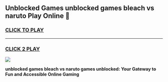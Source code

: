 
## Unblocked Games unblocked games bleach vs naruto Play Online 👋
<h3>
<a href="https://news.freeplayer.one?title=unblocked_games_bleach_vs_naruto&ref=17F">CLICK TO PLAY</a></h3>
<hr>

<h3>
<a href="https://news.freeplayer.one?title=unblocked_games_bleach_vs_naruto&ref=17F">CLICK 2 PLAY</a>
  
</h3>

<a href="https://news.freeplayer.one?title=unblocked_games_bleach_vs_naruto&ref=17F/"><img src="https://clearcache.store/games.png"></a>


**unblocked games bleach vs naruto games unblocked: Your Gateway to Fun and Accessible Online Gaming**
